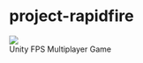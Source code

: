 # project-rapidfire
<img src="https://github.com/octaaks/project-rapidfire/blob/master/title.png"><br>
Unity FPS Multiplayer Game

<a href="https://oaxgames.itch.io/project-rapidfire">
